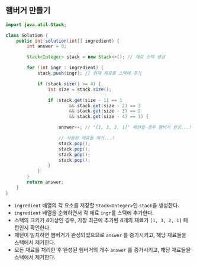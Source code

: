 ## 햄버거 만들기

```java
import java.util.Stack;

class Solution {
    public int solution(int[] ingredient) {
        int answer = 0;

        Stack<Integer> stack = new Stack<>(); // 재료 스택 생성

        for (int ingr : ingredient) {
            stack.push(ingr); // 현재 재료를 스택에 추가

            if (stack.size() >= 4) {
                int size = stack.size();

                if (stack.get(size - 1) == 1
                        && stack.get(size - 2) == 3
                        && stack.get(size - 3) == 2
                        && stack.get(size - 4) == 1) {

                    answer++; // "[1, 3, 2, 1]" 패턴일 경우 햄버거 완성...!

                    // 사용된 재료들 제거...!
                    stack.pop();
                    stack.pop();
                    stack.pop();
                    stack.pop();
                }
            }
        }
        return answer;
    }
}
```

* `ingredient` 배열의 각 요소를 저장할 `Stack<Integer>`인 `stack`을 생성한다.
* `ingredient` 배열을 순회하면서 각 재료 `ingr`를 스택에 추가한다.
* 스택의 크키가 4이상인 경우, 가장 최근에 추가된 4개의 재료가 `[1, 3, 2, 1]` 패턴인지 확인한다.
* 패턴이 일치하면 햄버거가 완성되었으므로 `answer` 를 증가시키고, 해당 재료들을 스택에서 제거한다.
* 모든 재료를 처리한 후 완성된 햄버거의 개수 `answer` 를 증가시키고, 해당 재료들을 스택에서 제거한다.